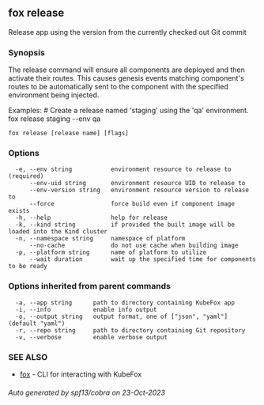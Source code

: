 ## fox release

Release app using the version from the currently checked out Git commit

### Synopsis


The release command will ensure all components are deployed and then activate 
their routes. This causes genesis events matching component's routes to be 
automatically sent to the component with the specified environment being 
injected.

Examples:
    # Create a release named 'staging' using the 'qa' environment.
    fox release staging --env qa


```
fox release [release name] [flags]
```

### Options

```
  -e, --env string           environment resource to release to (required)
      --env-uid string       environment resource UID to release to
      --env-version string   environment resource version to release to
      --force                force build even if component image exists
  -h, --help                 help for release
  -k, --kind string          if provided the built image will be loaded into the Kind cluster
  -n, --namespace string     namespace of platform
      --no-cache             do not use cache when building image
  -p, --platform string      name of platform to utilize
      --wait duration        wait up the specified time for components to be ready
```

### Options inherited from parent commands

```
  -a, --app string      path to directory containing KubeFox app
  -i, --info            enable info output
  -o, --output string   output format, one of ["json", "yaml"] (default "yaml")
  -r, --repo string     path to directory containing Git repository
  -v, --verbose         enable verbose output
```

### SEE ALSO

* [fox](fox.md)	 - CLI for interacting with KubeFox

###### Auto generated by spf13/cobra on 23-Oct-2023
